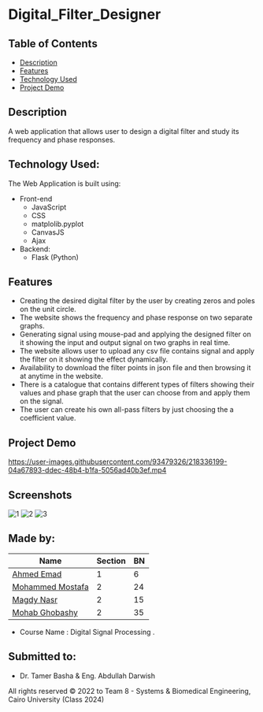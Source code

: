 # Digital_Filter_Designer

## Table of Contents

- [Description](#description)
- [Features](#features)
- [Technology Used](#technology-used)
- [Project Demo](#project-demo)

## Description 
A web application that allows user to design a digital filter and study its frequency and phase responses.

## Technology Used:
The Web Application is built using:
- Front-end
  - JavaScript
  - CSS
  - matplolib.pyplot
  - CanvasJS
  - Ajax
- Backend:
  - Flask (Python)

## Features 
- Creating the desired digital filter by the user by creating zeros and poles on the unit circle.
- The website shows the frequency and phase response on two separate graphs.
- Generating signal using mouse-pad and applying the designed filter on it showing the input and output signal on two graphs in real time.
- The website allows user to upload any csv file contains signal and apply the filter on it showing the effect dynamically.
- Availability to download the filter points in json file and then browsing it at anytime in the website.
- There is a catalogue that contains different types of filters showing their values and phase graph that the user can choose from and apply them on the signal.
- The user can create his own all-pass filters by just choosing the a coefficient value.

## Project Demo


https://user-images.githubusercontent.com/93479326/218336199-04a67893-ddec-48b4-b1fa-5056ad40b3ef.mp4


## Screenshots
![1](https://user-images.githubusercontent.com/90320433/218329237-d3b486b7-a6ad-43d6-9e84-154adfaaf3ff.png)
![2](https://user-images.githubusercontent.com/90320433/218329242-e56fabbb-fd18-4dca-9d9b-c4624c9bab88.png)
![3](https://user-images.githubusercontent.com/90320433/218329244-06752083-31e9-4353-a7c8-11704e7e259d.png)

## Made by:

| Name                           | Section | BN  |
| ------------------------------ | ------- | --- |
| [Ahmed Emad](https://github.com/ahmeddemaad) | 1       | 6   |
| [Mohammed Mostafa](https://github.com/Mo-Moustafa)    | 2       | 24  |
| [Magdy Nasr](https://github.com/MyProjectsProgress)  | 2       | 15  |
| [Mohab Ghobashy](https://github.com/MohabGhobashy)        | 2       | 35  |

- Course Name : Digital Signal Processing .

## Submitted to:

- Dr. Tamer Basha & Eng. Abdullah Darwish

All rights reserved © 2022 to Team 8 - Systems & Biomedical Engineering, Cairo University (Class 2024)
